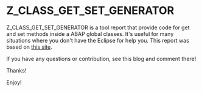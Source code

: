# Z_CLASS_GET_SET_GENERATOR

Z_CLASS_GET_SET_GENERATOR is a tool report that provide code for get and set methods inside a ABAP global classes. It's useful for many situations where you don't have the Eclipse for help you. This report was based on [this site](https://wiki.scn.sap.com/wiki/display/Snippets/Generate+GET+and+SET+methods+for+ABAP+classes).

If you have any questions or contribution, see this blog and comment there! 

Thanks!

Enjoy!
